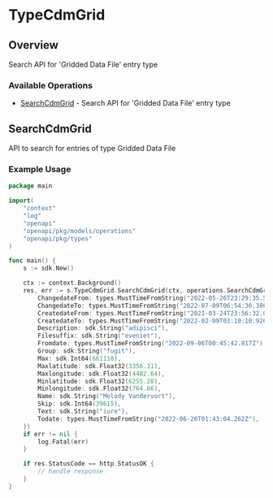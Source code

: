 # TypeCdmGrid

## Overview

Search API for 'Gridded Data File' entry type

### Available Operations

* [SearchCdmGrid](#searchcdmgrid) - Search API for 'Gridded Data File' entry type

## SearchCdmGrid

API to search for entries of type Gridded Data File

### Example Usage

```go
package main

import(
	"context"
	"log"
	"openapi"
	"openapi/pkg/models/operations"
	"openapi/pkg/types"
)

func main() {
    s := sdk.New()

    ctx := context.Background()
    res, err := s.TypeCdmGrid.SearchCdmGrid(ctx, operations.SearchCdmGridRequest{
        ChangedateFrom: types.MustTimeFromString("2022-05-26T23:29:35.541Z"),
        ChangedateTo: types.MustTimeFromString("2022-07-09T06:54:36.386Z"),
        CreatedateFrom: types.MustTimeFromString("2021-03-24T23:56:32.062Z"),
        CreatedateTo: types.MustTimeFromString("2022-02-09T03:10:10.926Z"),
        Description: sdk.String("adipisci"),
        Filesuffix: sdk.String("eveniet"),
        Fromdate: types.MustTimeFromString("2022-09-06T00:45:42.817Z"),
        Group: sdk.String("fugit"),
        Max: sdk.Int64(661118),
        Maxlatitude: sdk.Float32(3356.31),
        Maxlongitude: sdk.Float32(4402.64),
        Minlatitude: sdk.Float32(6255.28),
        Minlongitude: sdk.Float32(764.86),
        Name: sdk.String("Melody Vandervort"),
        Skip: sdk.Int64(39615),
        Text: sdk.String("iure"),
        Todate: types.MustTimeFromString("2022-06-26T01:43:04.262Z"),
    })
    if err != nil {
        log.Fatal(err)
    }

    if res.StatusCode == http.StatusOK {
        // handle response
    }
}
```
